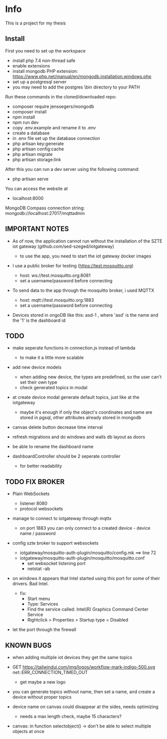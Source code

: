 # Info

This is a project for my thesis

## Install

First you need to set up the workspace
* install php 7.4 non-thread safe
* enable extensions
* install mongodb PHP extension: https://www.php.net/manual/en/mongodb.installation.windows.php
* set up a postgresql server
* you may need to add the postgres \bin directory to your PATH

Run these commands in the cloned/downloaded repo:
* composer require jenssegers/mongodb
* composer install
* npm install
* npm run dev
* copy .env.example and rename it to .env
* create a database
* in .env file set up the database connection
* php artisan key:generate
* php artisan config:cache
* php artisan migrate
* php artisan storage:link

After this you can run a dev server using the following command:
* php artisan serve

You can access the website at
* localhost:8000

MongoDB Compass connection string: mongodb://localhost:27017/mqttadmin

## IMPORTANT NOTES

* As of now, the application cannot run without the installation of the SZTE iot gateway (github.com/sed-szeged/iotgateway)	
	- to use the app, you need to start the iot gateway docker images

* I use a public broker for testing (https://test.mosquitto.org)
	- host: ws://test.mosquitto.org:8081
	- set a username/password before connecting

* To send data to the app through the mosquitto broker, i used MQTTX
	- host: mqtt://test.mosquitto.org:1883
	- set a username/password before connecting

* Devices stored in ongoDB like this: asd-1 , where 'asd' is the name and the '1' is the dashboard id


## TODO

* make seperate functions in connection.js instead of lambda
	- to make it a little more scalable

* add new device models
	- when adding new device, the types are predefined, so the user can't set their own type
	- check generated topics in modal

* at create device modal generate default topics, just like at the iotgateway
	- maybe it's enough if only the object's coordinates and name are stored in pgsql, other attributes already stored in mongodb

* canvas delete button decrease time interval

* refresh migrations and do windows and walls db layout as doors

* be able to rename the dashboard name

* dashboardController should be 2 seperate controller
	- for better readability


## TODO FIX BROKER

* Plain WebSockets
	- listener 8080
	- protocol websockets

* manage to connect to iotgateway through mqttx
	- on port 1883 you can only connect to a created device - device name / password

* config szte broker to support websockets
	- iotgateway/mosquitto-auth-plugin/mosquitto/config.mk  ==>  line 72
	- iotgateway/mosquitto-auth-plugin/mosquitto/mosquitto.conf
		- set websocket listening port
		- netstat -ab

* on windows it appears that Intel started using this port for some of their drivers. Bad Intel.
	- fix:
		- Start menu
		- Type: Services
		- Find the service called: Intel(R) Graphics Command Center Service
		- Rightclick > Properties > Startup type = Disabled

* let the port through the firewall


## KNOWN BUGS

* when adding multiple iot devices they get the same topics

* GET https://tailwindui.com/img/logos/workflow-mark-indigo-500.svg net::ERR_CONNECTION_TIMED_OUT
	- get maybe a new logo

* you can generate topics without name, then set a name, and create a device without proper topics

* device name on canvas could disappear at the sides, needs optimizing
	- needs a max length check, maybe 15 characters?

* canvas: in function selectobject() -> don't be able to select multiple objects at once
